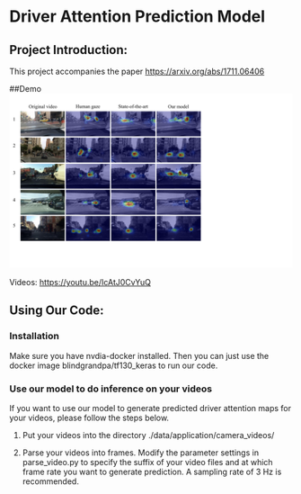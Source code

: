 # Driver Attention Prediction Model

## Project Introduction:

This project accompanies the paper https://arxiv.org/abs/1711.06406

##Demo
![Demo image](wiki_images/demo.jpg)

Videos: https://youtu.be/IcAtJ0CvYuQ

## Using Our Code:
### Installation
Make sure you have nvdia-docker installed. Then you can just use the docker image blindgrandpa/tf130_keras to run our code.

### Use our model to do inference on your videos
If you want to use our model to generate predicted driver attention maps for your videos, please follow the steps below. 

1. Put your videos into the directory ./data/application/camera_videos/

2. Parse your videos into frames. Modify the parameter settings in parse_video.py to specify the suffix of your video files and at which frame rate you want to generate prediction. A sampling rate of 3 Hz is recommended.


